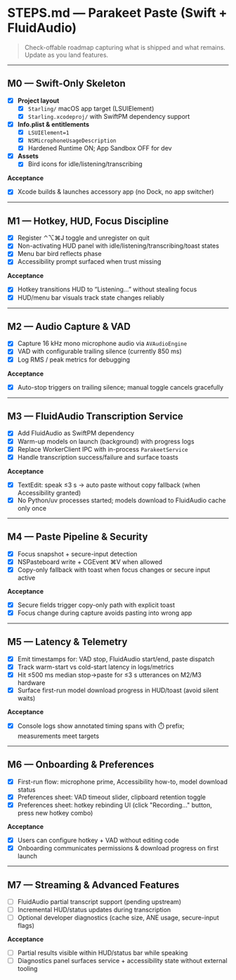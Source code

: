 # STEPS.md — Parakeet Paste (Swift + FluidAudio)

> Check-offable roadmap capturing what is shipped and what remains. Update as you land features.

---

## M0 — Swift-Only Skeleton

* [x] **Project layout**
  * [x] `Starling/` macOS app target (LSUIElement)
  * [x] `Starling.xcodeproj/` with SwiftPM dependency support
* [x] **Info.plist & entitlements**
  * [x] `LSUIElement=1`
  * [x] `NSMicrophoneUsageDescription`
  * [x] Hardened Runtime ON; App Sandbox OFF for dev
* [x] **Assets**
  * [x] Bird icons for idle/listening/transcribing

**Acceptance**

* [x] Xcode builds & launches accessory app (no Dock, no app switcher)

---

## M1 — Hotkey, HUD, Focus Discipline

* [x] Register ⌃⌥⌘J toggle and unregister on quit
* [x] Non-activating HUD panel with idle/listening/transcribing/toast states
* [x] Menu bar bird reflects phase
* [x] Accessibility prompt surfaced when trust missing

**Acceptance**

* [x] Hotkey transitions HUD to “Listening…” without stealing focus
* [x] HUD/menu bar visuals track state changes reliably

---

## M2 — Audio Capture & VAD

* [x] Capture 16 kHz mono microphone audio via `AVAudioEngine`
* [x] VAD with configurable trailing silence (currently 850 ms)
* [x] Log RMS / peak metrics for debugging

**Acceptance**

* [x] Auto-stop triggers on trailing silence; manual toggle cancels gracefully

---

## M3 — FluidAudio Transcription Service

* [x] Add FluidAudio as SwiftPM dependency
* [x] Warm-up models on launch (background) with progress logs
* [x] Replace WorkerClient IPC with in-process `ParakeetService`
* [x] Handle transcription success/failure and surface toasts

**Acceptance**

* [x] TextEdit: speak ≤3 s → auto paste without copy fallback (when Accessibility granted)
* [x] No Python/uv processes started; models download to FluidAudio cache only once

---

## M4 — Paste Pipeline & Security

* [x] Focus snapshot + secure-input detection
* [x] NSPasteboard write + CGEvent ⌘V when allowed
* [x] Copy-only fallback with toast when focus changes or secure input active

**Acceptance**

* [x] Secure fields trigger copy-only path with explicit toast
* [x] Focus change during capture avoids pasting into wrong app

---

## M5 — Latency & Telemetry

* [x] Emit timestamps for: VAD stop, FluidAudio start/end, paste dispatch
* [x] Track warm-start vs cold-start latency in logs/metrics
* [x] Hit ≤500 ms median stop→paste for ≤3 s utterances on M2/M3 hardware
* [x] Surface first-run model download progress in HUD/toast (avoid silent waits)

**Acceptance**

* [x] Console logs show annotated timing spans with ⏱️ prefix; measurements meet targets

---

## M6 — Onboarding & Preferences

* [x] First-run flow: microphone prime, Accessibility how-to, model download status
* [x] Preferences sheet: VAD timeout slider, clipboard retention toggle
* [x] Preferences sheet: hotkey rebinding UI (click "Recording..." button, press new hotkey combo)

**Acceptance**

* [x] Users can configure hotkey + VAD without editing code
* [x] Onboarding communicates permissions & download progress on first launch

---

## M7 — Streaming & Advanced Features

* [ ] FluidAudio partial transcript support (pending upstream)
* [ ] Incremental HUD/status updates during transcription
* [ ] Optional developer diagnostics (cache size, ANE usage, secure-input flags)

**Acceptance**

* [ ] Partial results visible within HUD/status bar while speaking
* [ ] Diagnostics panel surfaces service + accessibility state without external tooling
